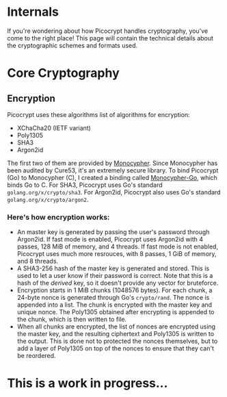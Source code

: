 # Internals
If you're wondering about how Picocrypt handles cryptography, you've come to the right place! This page will contain the technical details about the cryptographic schemes and formats used.

# Core Cryptography
## Encryption
Picocrypt uses these algorithms list of algorithms for encryption:
- XChaCha20 (IETF variant)
- Poly1305
- SHA3
- Argon2id

The first two of them are provided by <a href="https://monocypher.org">Monocypher</a>. Since Monocypher has been audited by Cure53, it's an extremely secure library. To bind Picocrypt (Go) to Monocypher (C), I created a binding called <a href="https://github.com/HACKERALERT/Monocypher-GO">Monocypher-Go</a>, which binds Go to C. For SHA3, Picocrypt uses Go's standard `golang.org/x/crypto/sha3`. For Argon2id, Picocrypt also uses Go's standard `golang.org/x/crypto/argon2`.

### Here's how encryption works:
- An master key is generated by passing the user's password through Argon2id. If fast mode is enabled, Picocrypt uses Argon2id with 4 passes, 128 MiB of memory, and 4 threads. If fast mode is not enabled, Picocrypt uses much more resrouces, with 8 passes, 1 GiB of memory, and 8 threads.
- A SHA3-256 hash of the master key is generated and stored. This is used to let a user know if their password is correct. Note that this is a hash of the <i>derived</i> key, so it doesn't provide any vector for bruteforce.
- Encryption starts in 1 MiB chunks (1048576 bytes). For each chunk, a 24-byte nonce is generated through Go's `crypto/rand`. The nonce is appended into a list. The chunk is encrypted with the master key and unique nonce. The Poly1305 obtained after encrypting is appended to the chunk, which is then written to file.
- When all chunks are encrypted, the list of nonces are encrypted using the master key, and the resulting ciphertext and Poly1305 is written to the output. This is done not to protected the nonces themselves, but to add a layer of Poly1305 on top of the nonces to ensure that they can't be reordered.

# This is a work in progress...
